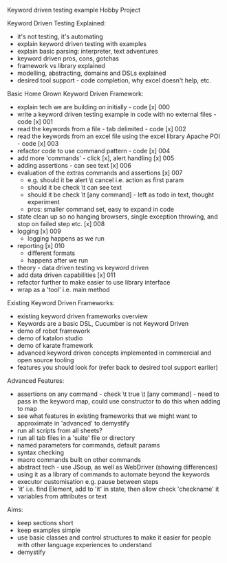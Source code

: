 Keyword driven testing example Hobby Project

Keyword Driven Testing Explained:

- it's not testing, it's automating
- explain keyword driven testing with examples
- explain basic parsing: interpreter, text adventures
- keyword driven pros, cons, gotchas
- framework vs library explained
- modelling, abstracting, domains and DSLs explained
- desired tool support - code completion, why excel doesn't help, etc.

Basic Home Grown Keyword Driven Framework:

- explain tech we are building on initially - code [x] 000
- write a keyword driven testing example in code with no external files - code [x] 001
- read the keywords from a file - tab delimited - code [x] 002
- read the keywords from an excel file using the excel library Apache POI - code [x] 003
- refactor code to use command pattern - code [x] 004
- add more 'commands' - click [x], alert handling [x] 005
- adding assertions - can see text [x] 006
- evaluation of the extras commands and assertions [x] 007
    - e.g. should it be alert \t cancel i.e. action as first param
    - should it be check \t can see text
    - should it be check \t [any command] - left as todo in text, thought experiment
    - pros: smaller command set, easy to expand in code
- state clean up so no hanging browsers, single exception throwing, and stop on failed step etc. [x] 008   
- logging [x] 009
    - logging happens as we run
- reporting [x] 010
    - different formats
    - happens after we run
- theory - data driven testing vs keyword driven
- add data driven capabilities [x] 011
- refactor further to make easier to use library interface
- wrap as a 'tool' i.e. main method

Existing Keyword Driven Frameworks:

- existing keyword driven frameworks overview
- Keywords are a basic DSL, Cucumber is not Keyword Driven
- demo of robot framework
- demo of katalon studio
- demo of karate framework
- advanced keyword driven concepts implemented in commercial and open source tooling
- features you should look for (refer back to desired tool support earlier)

Advanced Features:

- assertions on any command - check \t true \t [any command] - need to pass in the keyword map, could use constructor to do this when adding to map
- see what features in existing frameworks that we might want to approximate in 'advanced' to demystify
- run all scripts from all sheets?
- run all tab files in a 'suite' file or directory
- named parameters for commands, default params
- syntax checking
- macro commands built on other commands
- abstract tech - use JSoup, as well as WebDriver (showing differences)
- using it as a library of commands to automate beyond the keywords
- executor customisation e.g. pause between steps
- 'it' i.e. find Element, add to 'it' in state, then allow check 'checkname' it
- variables from attributes or text 

Aims:

- keep sections short
- keep examples simple
- use basic classes and control structures to make it easier for people with other language experiences to understand
- demystify
